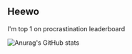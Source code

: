## Heewo

I'm top 1 on procrastination leaderboard

![Anurag's GitHub stats](https://github-readme-stats.vercel.app/api?username=europariscat&show_icons=true&theme=radical)
